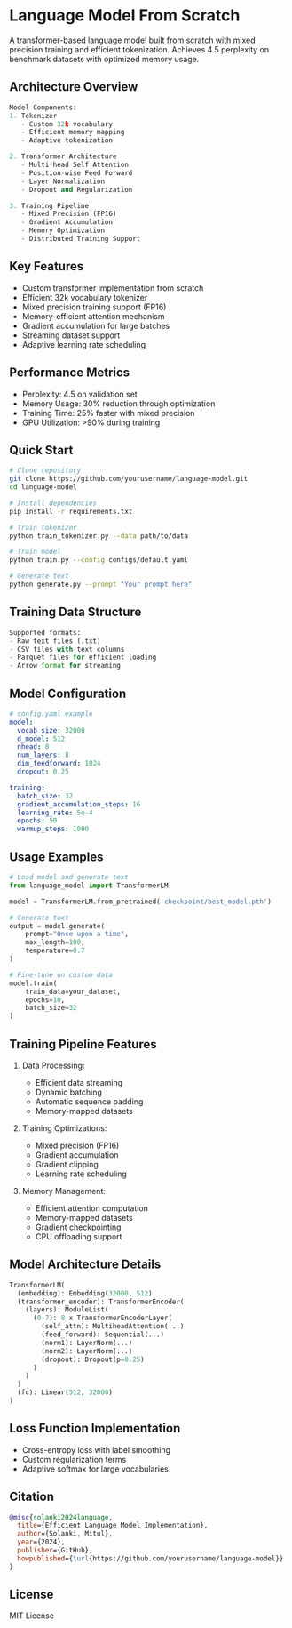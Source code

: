 # Language Model From Scratch

A transformer-based language model built from scratch with mixed precision training and efficient tokenization. Achieves 4.5 perplexity on benchmark datasets with optimized memory usage.

## Architecture Overview

```python
Model Components:
1. Tokenizer
   - Custom 32k vocabulary
   - Efficient memory mapping
   - Adaptive tokenization

2. Transformer Architecture
   - Multi-head Self Attention
   - Position-wise Feed Forward
   - Layer Normalization
   - Dropout and Regularization

3. Training Pipeline
   - Mixed Precision (FP16)
   - Gradient Accumulation
   - Memory Optimization
   - Distributed Training Support
```

## Key Features

- Custom transformer implementation from scratch
- Efficient 32k vocabulary tokenizer
- Mixed precision training support (FP16)
- Memory-efficient attention mechanism
- Gradient accumulation for large batches
- Streaming dataset support
- Adaptive learning rate scheduling

## Performance Metrics

- Perplexity: 4.5 on validation set
- Memory Usage: 30% reduction through optimization
- Training Time: 25% faster with mixed precision
- GPU Utilization: >90% during training

## Quick Start

```bash
# Clone repository
git clone https://github.com/yourusername/language-model.git
cd language-model

# Install dependencies
pip install -r requirements.txt

# Train tokenizer
python train_tokenizer.py --data path/to/data

# Train model
python train.py --config configs/default.yaml

# Generate text
python generate.py --prompt "Your prompt here"
```

## Training Data Structure

```python
Supported formats:
- Raw text files (.txt)
- CSV files with text columns
- Parquet files for efficient loading
- Arrow format for streaming
```

## Model Configuration

```yaml
# config.yaml example
model:
  vocab_size: 32000
  d_model: 512
  nhead: 8
  num_layers: 8
  dim_feedforward: 1024
  dropout: 0.25

training:
  batch_size: 32
  gradient_accumulation_steps: 16
  learning_rate: 5e-4
  epochs: 50
  warmup_steps: 1000
```

## Usage Examples

```python
# Load model and generate text
from language_model import TransformerLM

model = TransformerLM.from_pretrained('checkpoint/best_model.pth')

# Generate text
output = model.generate(
    prompt="Once upon a time",
    max_length=100,
    temperature=0.7
)

# Fine-tune on custom data
model.train(
    train_data=your_dataset,
    epochs=10,
    batch_size=32
)
```

## Training Pipeline Features

1. Data Processing:
   - Efficient data streaming
   - Dynamic batching
   - Automatic sequence padding
   - Memory-mapped datasets

2. Training Optimizations:
   - Mixed precision (FP16)
   - Gradient accumulation
   - Gradient clipping
   - Learning rate scheduling

3. Memory Management:
   - Efficient attention computation
   - Memory-mapped datasets
   - Gradient checkpointing
   - CPU offloading support

## Model Architecture Details

```python
TransformerLM(
  (embedding): Embedding(32000, 512)
  (transformer_encoder): TransformerEncoder(
    (layers): ModuleList(
      (0-7): 8 x TransformerEncoderLayer(
        (self_attn): MultiheadAttention(...)
        (feed_forward): Sequential(...)
        (norm1): LayerNorm(...)
        (norm2): LayerNorm(...)
        (dropout): Dropout(p=0.25)
      )
    )
  )
  (fc): Linear(512, 32000)
)
```

## Loss Function Implementation

- Cross-entropy loss with label smoothing
- Custom regularization terms
- Adaptive softmax for large vocabularies

## Citation

```bibtex
@misc{solanki2024language,
  title={Efficient Language Model Implementation},
  author={Solanki, Mitul},
  year={2024},
  publisher={GitHub},
  howpublished={\url{https://github.com/yourusername/language-model}}
}
```

## License

MIT License
